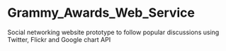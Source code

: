 # Grammy_Awards_Web_Service
Social networking website prototype to follow popular discussions using Twitter, Flickr and Google chart API
